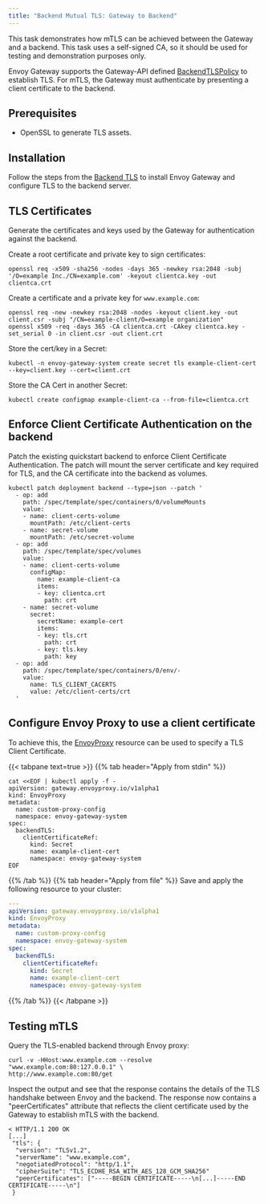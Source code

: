 ```yaml
---
title: "Backend Mutual TLS: Gateway to Backend"
---
```


This task demonstrates how mTLS can be achieved between the Gateway and a backend.
This task uses a self-signed CA, so it should be used for testing and demonstration purposes only.

Envoy Gateway supports the Gateway-API defined [BackendTLSPolicy][] to establish TLS. For mTLS, the Gateway must authenticate by presenting a client certificate to the backend.

## Prerequisites

- OpenSSL to generate TLS assets.

## Installation

Follow the steps from the [Backend TLS][] to install Envoy Gateway and configure TLS to the backend server. 

## TLS Certificates

Generate the certificates and keys used by the Gateway for authentication against the backend. 

Create a root certificate and private key to sign certificates:

```shell
openssl req -x509 -sha256 -nodes -days 365 -newkey rsa:2048 -subj '/O=example Inc./CN=example.com' -keyout clientca.key -out clientca.crt
```

Create a certificate and a private key for `www.example.com`:

```shell
openssl req -new -newkey rsa:2048 -nodes -keyout client.key -out client.csr -subj "/CN=example-client/O=example organization"
openssl x509 -req -days 365 -CA clientca.crt -CAkey clientca.key -set_serial 0 -in client.csr -out client.crt
```

Store the cert/key in a Secret:

```shell
kubectl -n envoy-gateway-system create secret tls example-client-cert --key=client.key --cert=client.crt
```

Store the CA Cert in another Secret:

```shell
kubectl create configmap example-client-ca --from-file=clientca.crt
```

## Enforce Client Certificate Authentication on the backend

Patch the existing quickstart backend to enforce Client Certificate Authentication. The patch will mount the server certificate and key required for TLS, and the CA certificate into the backend as volumes. 

```shell
kubectl patch deployment backend --type=json --patch '
  - op: add
    path: /spec/template/spec/containers/0/volumeMounts
    value:
    - name: client-certs-volume
      mountPath: /etc/client-certs
    - name: secret-volume
      mountPath: /etc/secret-volume      
  - op: add
    path: /spec/template/spec/volumes
    value:
    - name: client-certs-volume
      configMap:
        name: example-client-ca
        items:
        - key: clientca.crt
          path: crt
    - name: secret-volume
      secret:
        secretName: example-cert
        items:
        - key: tls.crt
          path: crt
        - key: tls.key
          path: key          
  - op: add
    path: /spec/template/spec/containers/0/env/-
    value:
      name: TLS_CLIENT_CACERTS
      value: /etc/client-certs/crt
  '
```

## Configure Envoy Proxy to use a client certificate 
 
To achieve this, the [EnvoyProxy][] resource can be used to specify a TLS Client Certificate.

{{< tabpane text=true >}}
{{% tab header="Apply from stdin" %}}

```shell
cat <<EOF | kubectl apply -f -
apiVersion: gateway.envoyproxy.io/v1alpha1
kind: EnvoyProxy
metadata:
  name: custom-proxy-config
  namespace: envoy-gateway-system
spec:
  backendTLS:
    clientCertificateRef: 
      kind: Secret
      name: example-client-cert
      namespace: envoy-gateway-system
EOF
```

{{% /tab %}}
{{% tab header="Apply from file" %}}
Save and apply the following resource to your cluster:

```yaml
---
apiVersion: gateway.envoyproxy.io/v1alpha1
kind: EnvoyProxy
metadata:
  name: custom-proxy-config
  namespace: envoy-gateway-system
spec:
  backendTLS:
    clientCertificateRef:
      kind: Secret
      name: example-client-cert
      namespace: envoy-gateway-system
```

{{% /tab %}}
{{< /tabpane >}}

## Testing mTLS

Query the TLS-enabled backend through Envoy proxy:

```shell
curl -v -HHost:www.example.com --resolve "www.example.com:80:127.0.0.1" \
http://www.example.com:80/get
```

Inspect the output and see that the response contains the details of the TLS handshake between Envoy and the backend. 
The response now contains a "peerCertificates" attribute that reflects the client certificate used by the Gateway to establish mTLS with the backend. 

```shell
< HTTP/1.1 200 OK
[...]
 "tls": {
  "version": "TLSv1.2",
  "serverName": "www.example.com",
  "negotiatedProtocol": "http/1.1",
  "cipherSuite": "TLS_ECDHE_RSA_WITH_AES_128_GCM_SHA256"
  "peerCertificates": ["-----BEGIN CERTIFICATE-----\n[...]-----END CERTIFICATE-----\n"]
 }
```

[Backend TLS]: ./backend-tls
[BackendTLSPolicy]: https://gateway-api.sigs.k8s.io/api-types/backendtlspolicy/
[EnvoyProxy]: ../../api/extension_types#envoyproxy
